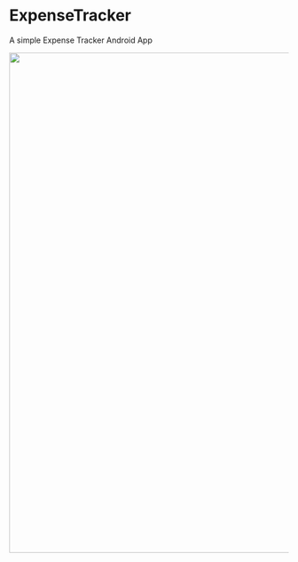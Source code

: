 # ExpenseTracker
A simple Expense Tracker Android App

<img src = "https://github.com/SuneelKM/ExpenseTracker/blob/main/screenshot/ExpenseTracker.png" width=900 height=900>




